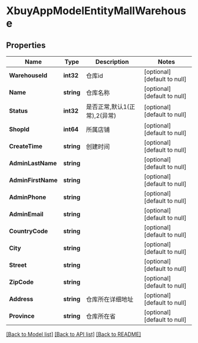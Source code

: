# XbuyAppModelEntityMallWarehouse

## Properties
Name | Type | Description | Notes
------------ | ------------- | ------------- | -------------
**WarehouseId** | **int32** | 仓库id | [optional] [default to null]
**Name** | **string** | 仓库名称 | [optional] [default to null]
**Status** | **int32** | 是否正常,默认1(正常),2(异常) | [optional] [default to null]
**ShopId** | **int64** | 所属店铺 | [optional] [default to null]
**CreateTime** | **string** | 创建时间 | [optional] [default to null]
**AdminLastName** | **string** |  | [optional] [default to null]
**AdminFirstName** | **string** |  | [optional] [default to null]
**AdminPhone** | **string** |  | [optional] [default to null]
**AdminEmail** | **string** |  | [optional] [default to null]
**CountryCode** | **string** |  | [optional] [default to null]
**City** | **string** |  | [optional] [default to null]
**Street** | **string** |  | [optional] [default to null]
**ZipCode** | **string** |  | [optional] [default to null]
**Address** | **string** | 仓库所在详细地址 | [optional] [default to null]
**Province** | **string** | 仓库所在省 | [optional] [default to null]

[[Back to Model list]](../README.md#documentation-for-models) [[Back to API list]](../README.md#documentation-for-api-endpoints) [[Back to README]](../README.md)

